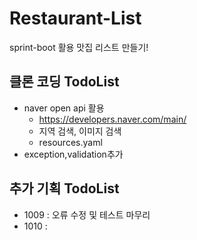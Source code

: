 # Restaurant-List
sprint-boot 활용 맛집 리스트 만들기!



## 클론 코딩 TodoList
- naver open api 활용
  - https://developers.naver.com/main/
  - 지역 검색, 이미지 검색
  - resources.yaml
- exception,validation추가


## 추가 기획 TodoList
- 1009 : 오류 수정 및 테스트 마무리
- 1010 : 

